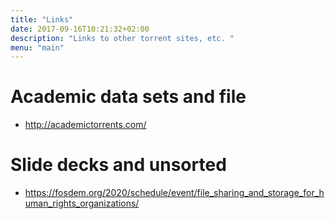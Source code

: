 ```yaml
---
title: "Links"
date: 2017-09-16T10:21:32+02:00
description: "Links to other torrent sites, etc. "
menu: "main"
---
```



# Academic data sets and file

* http://academictorrents.com/

# Slide decks and unsorted

* https://fosdem.org/2020/schedule/event/file_sharing_and_storage_for_human_rights_organizations/